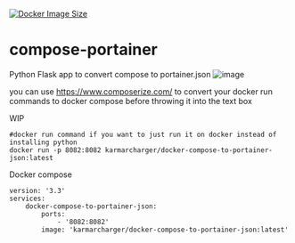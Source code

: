 
[![Docker Image Size](https://badgen.net/docker/size/karmarcharger/docker-compose-to-portainer-json?icon=docker&label=image%20size)](https://hub.docker.com/r/karmarcharger/docker-compose-to-portainer-json)
# compose-portainer
Python Flask app to convert compose to portainer.json
![image](https://github.com/karmarcharger/compose-portainer/assets/10364143/fba33589-6300-4d4a-85ce-96ca5044f7ab)

you can use https://www.composerize.com/ to convert your docker run commands to docker compose before throwing it into the text box

WIP
```
#docker run command if you want to just run it on docker instead of installing python
docker run -p 8082:8082 karmarcharger/docker-compose-to-portainer-json:latest
```
Docker compose
```
version: '3.3'
services:
    docker-compose-to-portainer-json:
        ports:
            - '8082:8082'
        image: 'karmarcharger/docker-compose-to-portainer-json:latest'
```
